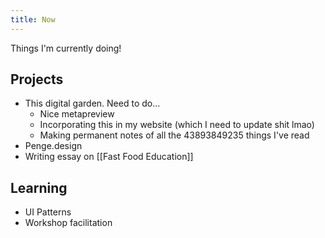 ```yaml
---
title: Now
---
```

Things I'm currently doing!

## Projects
+ This digital garden. Need to do...
	+ Nice metapreview
	+ Incorporating this in my website (which I need to update shit lmao)
	+ Making permanent notes of all the 43893849235 things I've read
+ Penge.design
+ Writing essay on [[Fast Food Education]]

## Learning
+ UI Patterns
+ Workshop facilitation
